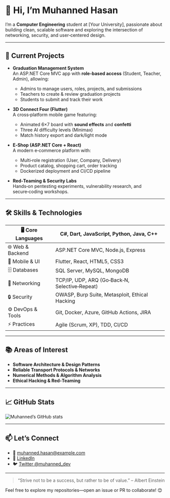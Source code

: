 # 👋 Hi, I’m Muhanned Hasan

I’m a **Computer Engineering** student at [Your University], passionate about building clean, scalable software and exploring the intersection of networking, security, and user‑centered design.

---

## 🎯 Current Projects

- **Graduation Management System**  
  An ASP.NET Core MVC app with **role‑based access** (Student, Teacher, Admin), allowing:
  - Admins to manage users, roles, projects, and submissions  
  - Teachers to create & review graduation projects  
  - Students to submit and track their work  

- **3D Connect Four (Flutter)**  
  A cross‑platform mobile game featuring:
  - Animated 6×7 board with **sound effects** and **confetti**  
  - Three AI difficulty levels (Minimax)  
  - Match history export and dark/light mode  

- **E‑Shop (ASP.NET Core + React)**  
  A modern e‑commerce platform with:
  - Multi‑role registration (User, Company, Delivery)  
  - Product catalog, shopping cart, order tracking  
  - Dockerized deployment and CI/CD pipeline  

- **Red‑Teaming & Security Labs**  
  Hands‑on pentesting experiments, vulnerability research, and secure‑coding workshops.

---

## 🛠️ Skills & Technologies

| 🖥️  Core Languages      | C#, Dart, JavaScript, Python, Java, C++       |
| ----------------------- | --------------------------------------------- |
| 🌐  Web & Backend       | ASP.NET Core MVC, Node.js, Express            |
| 📱  Mobile & UI         | Flutter, React, HTML5, CSS3                   |
| 🗄️  Databases           | SQL Server, MySQL, MongoDB                    |
| 🔗  Networking         | TCP/IP, UDP, ARQ (Go‑Back‑N, Selective‑Repeat) |
| 🔒  Security            | OWASP, Burp Suite, Metasploit, Ethical Hacking|
| ⚙️  DevOps & Tools      | Git, Docker, Azure, GitHub Actions, JIRA      |
| ⚡  Practices            | Agile (Scrum, XP), TDD, CI/CD                 |

---

## 📚 Areas of Interest

- **Software Architecture & Design Patterns**  
- **Reliable Transport Protocols & Networks**  
- **Numerical Methods & Algorithm Analysis**  
- **Ethical Hacking & Red‑Teaming**

---

## 📈 GitHub Stats

![Muhanned’s GitHub stats](https://github-readme-stats.vercel.app/api?username=MOHANED8&show_icons=true&theme=dark)

---

## 📫 Let’s Connect

- 📧 [muhanned.hasan@example.com](mailto:muhanned.hasan@example.com)  
- 🔗 [LinkedIn](https://www.linkedin.com/in/muhanned-hasan)  
- 🐦 [Twitter @muhanned_dev](https://twitter.com/muhanned_dev)

---

> “Strive not to be a success, but rather to be of value.” – Albert Einstein

Feel free to explore my repositories—open an issue or PR to collaborate! 😊  

